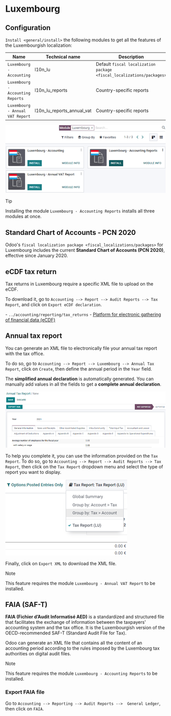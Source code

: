 # Luxembourg

## Configuration

`Install <general/install>` the following modules to get all the
features of the Luxembourgish localization:

| Name                              | Technical name                                            | Description                                                           |
|-----------------------------------|-----------------------------------------------------------|-----------------------------------------------------------------------|
| `Luxembourg - Accounting`         | <span class="title-ref">l10n_lu</span>                    | Default `fiscal localization package <fiscal_localizations/packages>` |
| `Luxembourg - Accounting Reports` | <span class="title-ref">l10n_lu_reports</span>            | Country-specific reports                                              |
| `Luxembourg - Annual VAT Report`  | <span class="title-ref">l10n_lu_reports_annual_vat</span> | Country-specific reports                                              |

<img src="luxembourg/modules.png" class="align-center"
alt="The three modules for the Luxembourgish Fiscal Localization Package on Odoo" />

> [!TIP]
> Installing the module `Luxembourg - Accounting Reports` installs all
> three modules at once.

## Standard Chart of Accounts - PCN 2020

Odoo's `fiscal localization package <fiscal_localizations/packages>` for
Luxembourg includes the current **Standard Chart of Accounts (PCN
2020)**, effective since January 2020.

## eCDF tax return

Tax returns in Luxembourg require a specific XML file to upload on the
eCDF.

To download it, go to
`Accounting --> Report --> Audit Reports --> Tax Report`, and click on
`Export eCDF declaration`.

<div class="seealso">

\- `../accounting/reporting/tax_returns` - [Platform for electronic
gathering of financial data (eCDF)](http://www.ecdf.lu)

</div>

## Annual tax report

You can generate an XML file to electronically file your annual tax
report with the tax office.

To do so, go to
`Accounting --> Report --> Luxembourg --> Annual Tax Report`, click on
`Create`, then define the annual period in the `Year` field.

The **simplified annual declaration** is automatically generated. You
can manually add values in all the fields to get a **complete annual
declaration**.

<img src="luxembourg/annual-tax-report.png" class="align-center"
alt="Odoo Accounting (Luxembourg localization) generates an annual tax declaration." />

To help you complete it, you can use the information provided on the
`Tax Report`. To do so, go to
`Accounting --> Report --> Audit Reports --> Tax Report`, then click on
the `Tax Report` dropdown menu and select the type of report you want to
display.

<img src="luxembourg/tax-report-types.png" class="align-center"
alt="Dropdown menu to select the type of Tax Report" />

Finally, click on `Export XML` to download the XML file.

> [!NOTE]
> This feature requires the module `Luxembourg - Annual VAT Report` to
> be installed.

## FAIA (SAF-T)

**FAIA (Fichier d’Audit Informatisé AED)** is a standardized and
structured file that facilitates the exchange of information between the
taxpayers' accounting system and the tax office. It is the Luxembourgish
version of the OECD-recommended SAF-T (Standard Audit File for Tax).

Odoo can generate an XML file that contains all the content of an
accounting period according to the rules imposed by the Luxembourg tax
authorities on digital audit files.

> [!NOTE]
> This feature requires the module `Luxembourg - Accounting Reports` to
> be installed.

### Export FAIA file

Go to `Accounting --> Reporting --> Audit Reports -->  General Ledger`,
then click on `FAIA`.
